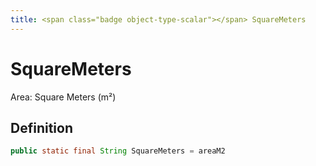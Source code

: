 ```yaml
---
title: <span class="badge object-type-scalar"></span> SquareMeters
---
```

# <span class="badge object-type-scalar"></span> SquareMeters

Area: Square Meters (m²)

## Definition

```java
public static final String SquareMeters = areaM2
```
